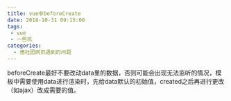 ```yaml
---
title: vue中beforeCreate
date: 2018-10-31 09:15:00
tags:
 - vue
 - 一些坑
categories: 
  - 搭社团网页遇到的问题
---
```

beforeCreate最好不要改动data里的数据，否则可能会出现无法监听的情况，模板中需要使用data进行渲染时，先给data默认的初始值，created之后再进行更改（如ajax）改成需要的值。